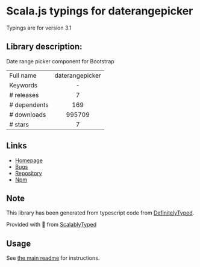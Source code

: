 
# Scala.js typings for daterangepicker

Typings are for version 3.1

## Library description:
Date range picker component for Bootstrap

|                    |                 |
| ------------------ | :-------------: |
| Full name          | daterangepicker |
| Keywords           | - |
| # releases         | 7 |
| # dependents       | 169 |
| # downloads        | 995709 |
| # stars            | 7 |

## Links
- [Homepage](https://github.com/dangrossman/daterangepicker)
- [Bugs](https://github.com/dangrossman/daterangepicker/issues)
- [Repository](https://github.com/dangrossman/daterangepicker)
- [Npm](https://www.npmjs.com/package/daterangepicker)
    


## Note
This library has been generated from typescript code from [DefinitelyTyped](https://definitelytyped.org).

Provided with :purple_heart: from [ScalablyTyped](https://github.com/oyvindberg/ScalablyTyped)

## Usage
See [the main readme](../../readme.md) for instructions.


